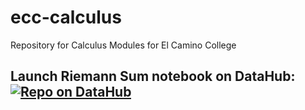 # ecc-calculus
Repository for Calculus Modules for El Camino College 

## Launch Riemann Sum notebook on DataHub: [![Repo on DataHub](https://img.shields.io/badge/Launch-El%20Camino%20College%20Datahub-blue.svg)](https://elcamino.cloudbank.2i2c.cloud/hub/user-redirect/git-pull?repo=https%3A%2F%2Fgithub.com%2Fds-modules%2Fecc-calculus&urlpath=tree%2Fecc-calculus%2Fsums.ipynb&branch=main)
